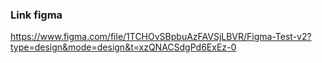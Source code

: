 ### Link figma

https://www.figma.com/file/1TCHOvSBpbuAzFAVSjLBVR/Figma-Test-v2?type=design&mode=design&t=xzQNACSdgPd6ExEz-0
